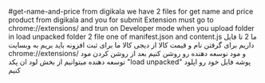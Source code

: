 #get-name-and-price from digikala
we have 2 files for get name and price product from digikala
and you for submit Extension must go to chrome://extensions/ and trun on Developer mode
when you upload folder in load unpacked folder 2 file one of manifest.json and content.js
ما 2 تا فایل داریم برای گرفتن نام و قیمت کالا از دیجی کالا
ما برای ثبت افزونه باید بریم به وبسایت chrome://extensions/ و مود نوسعه دهنده رو روشن کنیم
بعد از روشن کردن مود توسعه دهنده میتوانیم از بخش لود ان پکد "load unpacked" پوشه فایل خود رو اپلود کنیم
